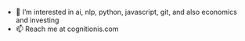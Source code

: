 - 👀 I’m interested in ai, nlp, python, javascript, git, and also economics and investing
- 📫 Reach me at cognitionis.com

<!---
hllorens/hllorens is a ✨ special ✨ repository because its `README.md` (this file) appears on your GitHub profile.
You can click the Preview link to take a look at your changes.
--->
